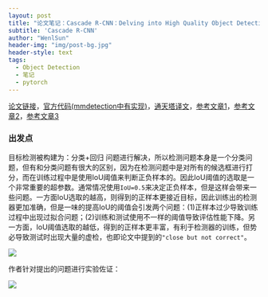 ```yaml
---
layout: post
title: "论文笔记：Cascade R-CNN：Delving into High Quality Object Detection"
subtitle: 'Cascade R-CNN'
author: "WenlSun"
header-img: "img/post-bg.jpg"
header-style: text
tags:
  - Object Detection
  - 笔记
  - pytorch
---
```


[论文链接](https://arxiv.org/abs/1712.00726)，[官方代码(mmdetection中有实现)](https://github.com/zhaoweicai/cascade-rcnn)，[通天塔译文](http://tongtianta.site/paper/27011)，[参考文章1](https://zhuanlan.zhihu.com/p/36095768)，[参考文章2](https://zhuanlan.zhihu.com/p/42553957)，[参考文章3](https://zhuanlan.zhihu.com/p/40207812)

### 出发点

目标检测被构建为：分类+回归 问题进行解决，所以检测问题本身是一个分类问题，但有和分类问题有很大的区别，因为在检测问题中是对所有的候选框进行打分，而在训练过程中是使用IoU阈值来判断正负样本的。因此IoU阈值的选取是一个非常重要的超参数。通常情况使用`IoU=0.5`来决定正负样本，但是这样会带来一些问题。一方面IoU选取的越高，则得到的正样本更接近目标，因此训练出的检测器更加准确，但是一味的提高IoU的阈值会引发两个问题：(1)正样本过少导致训练过程中出现过拟合问题；(2)训练和测试使用不一样的阈值导致评估性能下降。另一方面，IoU阈值选取的越低，得到的正样本更丰富，有利于检测器的训练，但势必导致测试时出现大量的虚检，也即论文中提到的`"close but not correct"`。

![](F:\Projects\wenliangsun.github.io\img\Cascade-R-CNN\img1.png)

作者针对提出的问题进行实验佐证：

![](F:\Projects\wenliangsun.github.io\img\Cascade-R-CNN\img2.png)



































